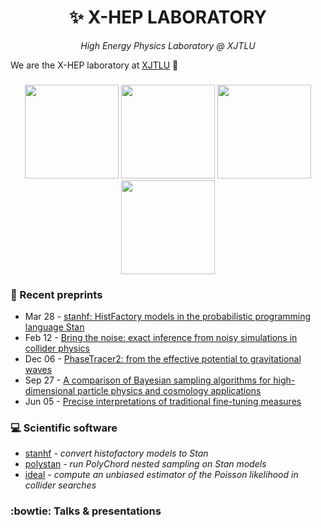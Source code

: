 <h1 align="center">
✨ X-HEP LABORATORY
</h1>
<div align="center">
<i>High Energy Physics Laboratory @ XJTLU</i>
</div>

We are the X-HEP laboratory at [XJTLU](https://www.xjtlu.edu.cn/en/study/departments/school-of-mathematics-and-physics/physics) 👋

###

<p align="center">
  <a href="https://scholar.xjtlu.edu.cn/en/persons/AndrewFowlie"><img src="https://scholar.xjtlu.edu.cn/files-asset/35379481/testfilename.jpg" height="150"></a>
  <a href="https://scholar.xjtlu.edu.cn/en/persons/TiagoAdorno"><img src="https://scholar.xjtlu.edu.cn/files-asset/35378571/testfilename.jpg" height="150"></a>
  <a href="https://scholar.xjtlu.edu.cn/en/persons/ArthurMoraes"><img src="https://scholar.xjtlu.edu.cn/files-asset/35378639/testfilename.jpg" height="150"></a>
  <a href="https://scholar.xjtlu.edu.cn/en/persons/NielsGresnigt"><img src="https://scholar.xjtlu.edu.cn/files-asset/35370071/testfilename.jpg" height="150"></a>
</p>

### 📄 Recent preprints

<!-- feed start -->
- Mar 28 - [stanhf: HistFactory models in the probabilistic programming language Stan](http://arxiv.org/abs/2503.22188v1)
- Feb 12 - [Bring the noise: exact inference from noisy simulations in collider physics](http://arxiv.org/abs/2502.08157v1)
- Dec 06 - [PhaseTracer2: from the effective potential to gravitational waves](http://arxiv.org/abs/2412.04881v1)
- Sep 27 - [A comparison of Bayesian sampling algorithms for high-dimensional particle physics and cosmology applications](http://arxiv.org/abs/2409.18464v2)
- Jun 05 - [Precise interpretations of traditional fine-tuning measures](http://arxiv.org/abs/2406.03533v2)
<!-- feed end -->


### 💻 Scientific software

- [stanhf](https://github.com/xhep-lab/stanhf) *- convert histofactory models to Stan* 
- [polystan](https://github.com/xhep-lab/polystan) *- run PolyChord nested sampling on Stan models* 
- [ideal](https://github.com/xhep-lab/ideal) *- compute an unbiased estimator of the Poisson likelihood in collider searches* 

### :bowtie: Talks & presentations



